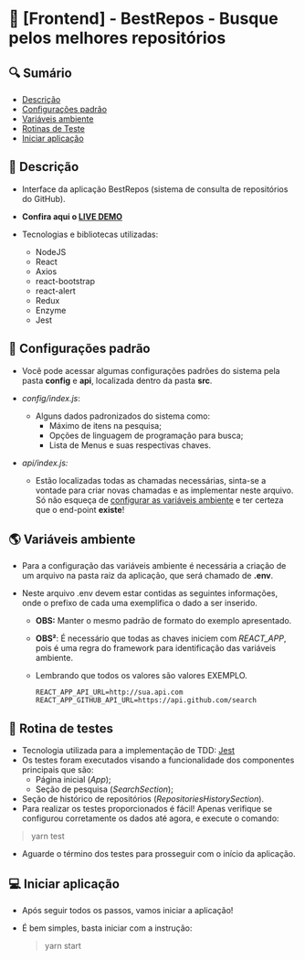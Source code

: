 # 🎈 [Frontend] - BestRepos - Busque pelos melhores repositórios

##  🔍 Sumário

- [Descrição](#description)
- [Configurações padrão](#standard-configurations)
- [Variáveis ambiente](#environment-vars)
- [Rotinas de Teste](#test-routines)
- [Iniciar aplicação](#start-application)



## 📄 <a id="description">Descrição</a>

- Interface da aplicação BestRepos (sistema de consulta de repositórios do GitHub).
- **Confira aqui o <a href="http://best-repos.herokuapp.com/" target="_blank">LIVE DEMO</a>**
- Tecnologias e bibliotecas utilizadas:

  - NodeJS
  - React
  - Axios
  - react-bootstrap
  - react-alert
  - Redux
  - Enzyme
  - Jest



## 🔨 <a id="standard-configurations">Configurações padrão</a>

- Você pode acessar algumas configurações padrões do sistema pela pasta **config** e **api**, localizada dentro da pasta **src**.

- *config/index.js*:

  - Alguns dados padronizados do sistema como:
    - Máximo de itens na pesquisa;
    - Opções de linguagem de programação para busca;
    - Lista de Menus e suas respectivas chaves.

- *api/index.js:*

  - Estão localizadas todas as chamadas necessárias, sinta-se a vontade para criar novas chamadas e as implementar neste arquivo. Só não esqueça de <u>configurar as variáveis ambiente</u> e ter certeza que o end-point **existe**!

  

## 🌎 <a id="environment-vars">Variáveis ambiente</a>

- Para a configuração das variáveis ambiente é necessária a criação de um arquivo na pasta raiz da aplicação, que será chamado de **.env**.

- Neste arquivo .env devem estar contidas as seguintes informações, onde o prefixo de cada uma exemplifica o dado a ser inserido.

  - **OBS:** Manter o mesmo padrão de formato do exemplo apresentado.

  - **OBS²**: É necessário que todas as chaves iniciem com *REACT_APP*, pois é uma regra do framework para identificação das variáveis ambiente.

  - Lembrando que todos os valores são valores EXEMPLO.
  
    ````
    REACT_APP_API_URL=http://sua.api.com
    REACT_APP_GITHUB_API_URL=https://api.github.com/search
    ````

## 🦾 <a id="test-routines">Rotina de testes</a>

- Tecnologia utilizada para a implementação de TDD:  <a href="https://jestjs.io/">Jest</a>
- Os testes foram executados  visando a funcionalidade dos componentes principais que são:
  - Página inicial (*App*);
  - Seção de pesquisa (*SearchSection*);
- Seção de histórico de repositórios (*RepositoriesHistorySection*).
- Para realizar os testes proporcionados é fácil! Apenas verifique se configurou corretamente os dados até agora, e execute o comando:

> yarn test

- Aguarde o término dos testes para prosseguir com o início da aplicação.

  


## 💻 <a id="start-application">Iniciar aplicação</a>

- Após seguir todos os passos, vamos iniciar a aplicação!

- É bem simples, basta iniciar com a instrução:

  > yarn start






